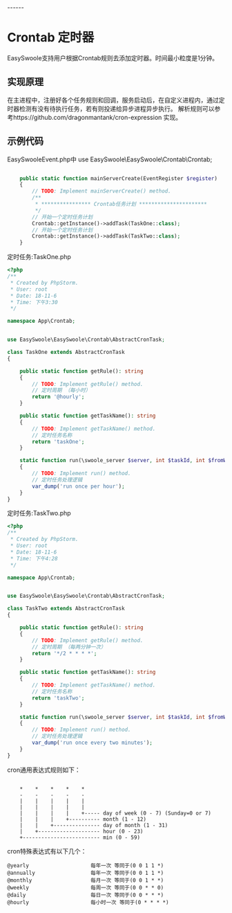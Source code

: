 <head>
     <title>Easyswoole Crontab|swoole crontab|swoole定时任务|php 定时</title>
     <meta name="keywords" content="Easyswoole Crontab|swoole crontab|swoole定时任务|php 定时"/>
     <meta name="description" content="Easyswoole Crontab|swoole crontab|swoole定时任务|php 定时"/>
</head>
---<head>---

# Crontab 定时器
EasySwoole支持用户根据Crontab规则去添加定时器。时间最小粒度是1分钟。

## 实现原理
在主进程中，注册好各个任务规则和回调，服务启动后，在自定义进程内，通过定时器检测有没有待执行任务，若有则投递给异步进程异步执行。
解析规则可以参考https://github.com/dragonmantank/cron-expression 实现。

## 示例代码
EasySwooleEvent.php中
use EasySwoole\EasySwoole\Crontab\Crontab;
```php

    public static function mainServerCreate(EventRegister $register)
    {
        // TODO: Implement mainServerCreate() method.
        /**
         * **************** Crontab任务计划 **********************
         */
        // 开始一个定时任务计划 
        Crontab::getInstance()->addTask(TaskOne::class);
        // 开始一个定时任务计划 
        Crontab::getInstance()->addTask(TaskTwo::class);
    }
```

定时任务:TaskOne.php

```php
<?php
/**
 * Created by PhpStorm.
 * User: root
 * Date: 18-11-6
 * Time: 下午3:30
 */

namespace App\Crontab;


use EasySwoole\EasySwoole\Crontab\AbstractCronTask;

class TaskOne extends AbstractCronTask
{

    public static function getRule(): string
    {
        // TODO: Implement getRule() method.
        // 定时周期 （每小时）
        return '@hourly';
    }

    public static function getTaskName(): string
    {
        // TODO: Implement getTaskName() method.
        // 定时任务名称
        return 'taskOne';
    }

    static function run(\swoole_server $server, int $taskId, int $fromWorkerId,$flags=null)
    {
        // TODO: Implement run() method.
        // 定时任务处理逻辑
        var_dump('run once per hour');
    }
}
```

定时任务:TaskTwo.php

```php
<?php
/**
 * Created by PhpStorm.
 * User: root
 * Date: 18-11-6
 * Time: 下午4:28
 */

namespace App\Crontab;


use EasySwoole\EasySwoole\Crontab\AbstractCronTask;

class TaskTwo extends AbstractCronTask
{

    public static function getRule(): string
    {
        // TODO: Implement getRule() method.
        // 定时周期 （每两分钟一次）
        return '*/2 * * * *';
    }

    public static function getTaskName(): string
    {
        // TODO: Implement getTaskName() method.
        // 定时任务名称
        return 'taskTwo';
    }

    static function run(\swoole_server $server, int $taskId, int $fromWorkerId,$flags=null)
    {
        // TODO: Implement run() method.
        // 定时任务处理逻辑
        var_dump('run once every two minutes');
    }
}

```

cron通用表达式规则如下：
```text

    *    *    *    *    *
    -    -    -    -    -
    |    |    |    |    |
    |    |    |    |    |
    |    |    |    |    +----- day of week (0 - 7) (Sunday=0 or 7)
    |    |    |    +---------- month (1 - 12)
    |    |    +--------------- day of month (1 - 31)
    |    +-------------------- hour (0 - 23)
    +------------------------- min (0 - 59)
```

cron特殊表达式有以下几个：
``` text
@yearly                    每年一次 等同于(0 0 1 1 *) 
@annually                  每年一次 等同于(0 0 1 1 *)
@monthly                   每月一次 等同于(0 0 1 * *) 
@weekly                    每周一次 等同于(0 0 * * 0) 
@daily                     每日一次 等同于(0 0 * * *) 
@hourly                    每小时一次 等同于(0 * * * *)
```
